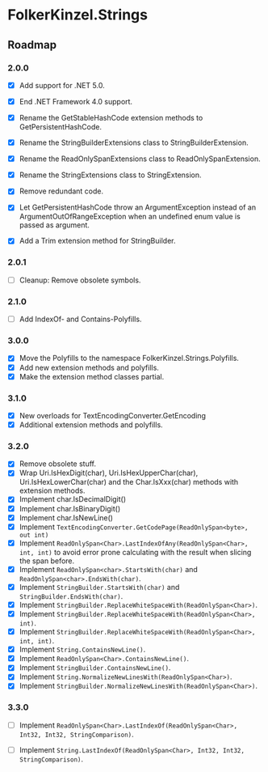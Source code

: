 ﻿# FolkerKinzel.Strings

## Roadmap

### 2.0.0
- [x] Add support for .NET 5.0.
    
- [x] End .NET Framework 4.0 support.

- [x] Rename the GetStableHashCode extension methods to GetPersistentHashCode.

- [x] Rename the StringBuilderExtensions class to StringBuilderExtension.

- [x] Rename the ReadOnlySpanExtensions class to ReadOnlySpanExtension.

- [x] Rename the StringExtensions class to StringExtension.

- [x] Remove redundant code.

- [x] Let GetPersistentHashCode throw an ArgumentException instead of an ArgumentOutOfRangeException 
when an undefined enum value is passed as argument.

- [x] Add a Trim extension method for StringBuilder.

### 2.0.1
- [ ] Cleanup: Remove obsolete symbols.

### 2.1.0
- [ ] Add IndexOf- and Contains-Polyfills. 

### 3.0.0
- [x] Move the Polyfills to the namespace FolkerKinzel.Strings.Polyfills.
- [x] Add new extension methods and polyfills.
- [x] Make the extension method classes partial.

### 3.1.0
- [x] New overloads for TextEncodingConverter.GetEncoding
- [x] Additional extension methods and polyfills.

### 3.2.0
- [x] Remove obsolete stuff.
- [x] Wrap Uri.IsHexDigit(char), Uri.IsHexUpperChar(char), Uri.IsHexLowerChar(char) and the
 Char.IsXxx(char) methods with extension methods.
- [x] Implement char.IsDecimalDigit()
- [x] Implement char.IsBinaryDigit()
- [x] Implement char.IsNewLine()
- [x] Implement `TextEncodingConverter.GetCodePage(ReadOnlySpan<byte>, out int)`
- [x] Implement `ReadOnlySpan<Char>.LastIndexOfAny(ReadOnlySpan<Char>, int, int)` to avoid error 
prone calculating with the result when slicing the span before.
- [x] Implement `ReadOnlySpan<char>.StartsWith(char)` and `ReadOnlySpan<char>.EndsWith(char)`.
- [x] Implement `StringBuilder.StartsWith(char)` and `StringBuilder.EndsWith(char)`.
- [x] Implement `StringBuilder.ReplaceWhiteSpaceWith(ReadOnlySpan<Char>)`.
- [x] Implement `StringBuilder.ReplaceWhiteSpaceWith(ReadOnlySpan<Char>, int)`.
- [x] Implement `StringBuilder.ReplaceWhiteSpaceWith(ReadOnlySpan<Char>, int, int)`.
- [x] Implement `String.ContainsNewLine()`.
- [x] Implement `ReadOnlySpan<Char>.ContainsNewLine()`.
- [x] Implement `StringBuilder.ContainsNewLine()`.
- [x] Implement `String.NormalizeNewLinesWith(ReadOnlySpan<Char>)`.
- [x] Implement `StringBuilder.NormalizeNewLinesWith(ReadOnlySpan<Char>)`.

### 3.3.0
- [ ] Implement `ReadOnlySpan<Char>.LastIndexOf(ReadOnlySpan<Char>, Int32, Int32, StringComparison)`.
- [ ] Implement `String.LastIndexOf(ReadOnlySpan<Char>, Int32, Int32, StringComparison)`.

